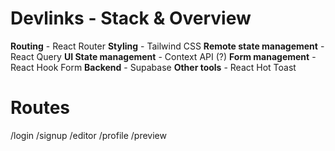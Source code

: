 # Devlinks - Stack & Overview

**Routing** - React Router
**Styling** - Tailwind CSS
**Remote state management** - React Query
**UI State management** - Context API (?)
**Form management** - React Hook Form
**Backend** - Supabase
**Other tools** - React Hot Toast

# Routes

/login
/signup
/editor
/profile
/preview
